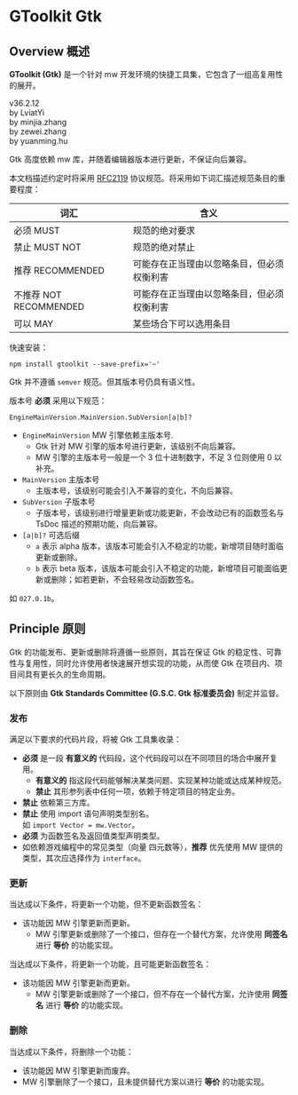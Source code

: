 # GToolkit Gtk

## Overview 概述

**GToolkit (Gtk)** 是一个针对 mw 开发环境的快捷工具集，它包含了一组高复用性的展开。

v36.2.12  
by LviatYi  
by minjia.zhang  
by zewei.zhang  
by yuanming.hu

Gtk 高度依赖 mw 库，并随着编辑器版本进行更新，不保证向后兼容。

本文档描述约定时将采用 [RFC2119][RFC2119] 协议规范。将采用如下词汇描述规范条目的重要程度：

| 词汇                  | 含义                    |
|---------------------|-----------------------|
| 必须 MUST             | 规范的绝对要求               |
| 禁止 MUST NOT         | 规范的绝对禁止               |
| 推荐 RECOMMENDED      | 可能存在正当理由以忽略条目，但必须权衡利害 |
| 不推荐 NOT RECOMMENDED | 可能存在正当理由以忽略条目，但必须权衡利害 |
| 可以 MAY              | 某些场合下可以选用条目           |

快速安装：

```shell
npm install gtoolkit --save-prefix='~'
```

Gtk 并不遵循 `semver` 规范。但其版本号仍具有语义性。

版本号 **必须** 采用以下规范：

```
EngineMainVersion.MainVersion.SubVersion[a|b]?
```

- `EngineMainVersion` MW 引擎依赖主版本号.
    - Gtk 针对 MW 引擎的版本号进行更新，该级别不向后兼容。
    - MW 引擎的主版本号一般是一个 3 位十进制数字，不足 3 位则使用 0 以补充。
- `MainVersion` 主版本号
    - 主版本号，该级别可能会引入不兼容的变化，不向后兼容。
- `SubVersion` 子版本号
    - 子版本号，该级别进行增量更新或功能更新，不会改动已有的函数签名与 TsDoc 描述的预期功能，向后兼容。
- `[a|b]?` 可选后缀
    - `a` 表示 alpha 版本，该版本可能会引入不稳定的功能，新增项目随时面临更新或删除。
    - `b` 表示 beta 版本，该版本可能会引入不稳定的功能，新增项目可能面临更新或删除；如若更新，不会轻易改动函数签名。

如 `027.0.1b`。

## Principle 原则

Gtk 的功能发布、更新或删除将遵循一些原则，其旨在保证 Gtk 的稳定性、可靠性与复用性，同时允许使用者快速展开想实现的功能，从而使
Gtk 在项目内、项目间具有更长久的生命周期。

以下原则由 **Gtk Standards Committee (G.S.C. Gtk 标准委员会)** 制定并监督。

### 发布

满足以下要求的代码片段，将被 Gtk 工具集收录：

- **必须** 是一段 **有意义的** 代码段，这个代码段可以在不同项目的场合中展开复用。
    - **有意义的** 指这段代码能够解决某类问题、实现某种功能或达成某种规范。
    - **禁止** 其形参列表中任何一项，依赖于特定项目的特定业务。
- **禁止** 依赖第三方库。
- **禁止** 使用 import 语句声明类型别名。  
  如 `import Vector = mw.Vector`。
- **必须** 为函数签名及返回值类型声明类型。
- 如依赖游戏编程中的常见类型（向量 四元数等），**推荐** 优先使用 MW 提供的类型，其次应选择作为 `interface`。

### 更新

当达成以下条件，将更新一个功能，但不更新函数签名：

- 该功能因 MW 引擎更新而更新。
    - MW 引擎更新或删除了一个接口，但存在一个替代方案，允许使用 **同签名** 进行 **等价** 的功能实现。

当达成以下条件，将更新一个功能，且可能更新函数签名：

- 该功能因 MW 引擎更新而更新。
    - MW 引擎更新或删除了一个接口，但不存在一个替代方案，允许使用 **同签名** 进行 **等价** 的功能实现。

### 删除

当达成以下条件，将删除一个功能：

- 该功能因 MW 引擎更新而废弃。
- MW 引擎删除了一个接口，且未提供替代方案以进行 **等价** 的功能实现。

[RFC2119]: https://www.rfc-editor.org/rfc/rfc2119.txt
